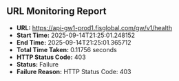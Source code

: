 ## URL Monitoring Report

- **URL:** https://api-gw1-prod1.fisglobal.com/gw/v1/health
- **Start Time:** 2025-09-14T21:25:01.248152
- **End Time:** 2025-09-14T21:25:01.365712
- **Total Time Taken:** 0.11756 seconds
- **HTTP Status Code:** 403
- **Status:** Failure
- **Failure Reason:** HTTP Status Code: 403
